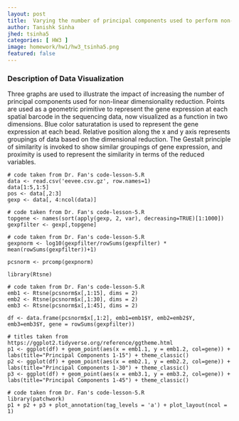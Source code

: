 ```yaml
---
layout: post
title:  Varying the number of principal components used to perform non-linear dimensionality reduction on barcode-based sequencing data
author: Tanishk Sinha
jhed: tsinha5
categories: [ HW3 ]
image: homework/hw1/hw3_tsinha5.png
featured: false
---
```


### Description of Data Visualization
Three graphs are used to illustrate the impact of increasing the number of principal components used for non-linear dimensionality reduction. Points are used as a geometric primitive to represent the gene expression at each spatial barcode in the sequencing data, now visualized as a function in two dimensions. Blue color saturatation is used to represent the gene expression at each bead. Relative position along the x and y axis represents groupings of data based on the dimensional reduction. The Gestalt principle of similarity is invoked to show similar groupings of gene expression, and proximity is used to represent the similarity in terms of the reduced variables.  

```{r}
# code taken from Dr. Fan's code-lesson-5.R
data <- read.csv('eevee.csv.gz', row.names=1)
data[1:5,1:5]
pos <- data[,2:3]
gexp <- data[, 4:ncol(data)]

# code taken from Dr. Fan's code-lesson-5.R
topgene <- names(sort(apply(gexp, 2, var), decreasing=TRUE)[1:1000]) 
gexpfilter <- gexp[,topgene]

# code taken from Dr. Fan's code-lesson-5.R
gexpnorm <- log10(gexpfilter/rowSums(gexpfilter) * mean(rowSums(gexpfilter))+1)

pcsnorm <- prcomp(gexpnorm)

library(Rtsne)

# code taken from Dr. Fan's code-lesson-5.R
emb1 <- Rtsne(pcsnorm$x[,1:15], dims = 2) 
emb2 <- Rtsne(pcsnorm$x[,1:30], dims = 2) 
emb3 <- Rtsne(pcsnorm$x[,1:45], dims = 2)

df <- data.frame(pcsnorm$x[,1:2], emb1=emb1$Y, emb2=emb2$Y, emb3=emb3$Y, gene = rowSums(gexpfilter))

# titles taken from https://ggplot2.tidyverse.org/reference/ggtheme.html
p1 <- ggplot(df) + geom_point(aes(x = emb1.1, y = emb1.2, col=gene)) + labs(title="Principal Components 1-15") + theme_classic()
p2 <- ggplot(df) + geom_point(aes(x = emb2.1, y = emb2.2, col=gene)) + labs(title="Principal Components 1-30") + theme_classic()
p3 <- ggplot(df) + geom_point(aes(x = emb3.1, y = emb3.2, col=gene)) + labs(title="Principal Components 1-45") + theme_classic()

# code taken from Dr. Fan's code-lesson-5.R
library(patchwork)
p1 + p2 + p3 + plot_annotation(tag_levels = 'a') + plot_layout(ncol = 1)
```

